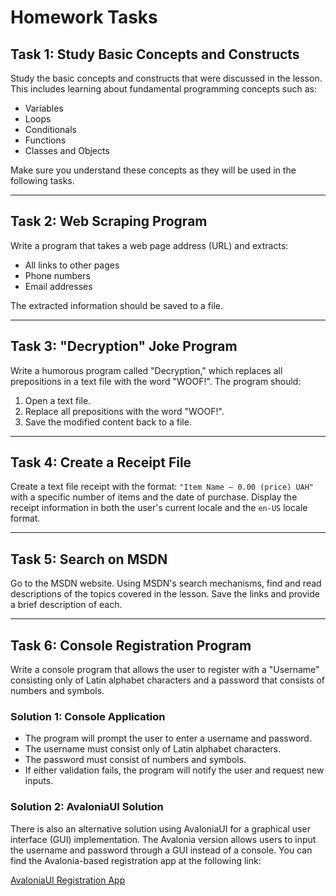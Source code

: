 # Homework Tasks

## Task 1: Study Basic Concepts and Constructs
Study the basic concepts and constructs that were discussed in the lesson. This includes learning about fundamental programming concepts such as:
- Variables
- Loops
- Conditionals
- Functions
- Classes and Objects

Make sure you understand these concepts as they will be used in the following tasks.

---

## Task 2: Web Scraping Program
Write a program that takes a web page address (URL) and extracts:
- All links to other pages
- Phone numbers
- Email addresses

The extracted information should be saved to a file.

---

## Task 3: "Decryption" Joke Program
Write a humorous program called "Decryption," which replaces all prepositions in a text file with the word "WOOF!". The program should:
1. Open a text file.
2. Replace all prepositions with the word "WOOF!".
3. Save the modified content back to a file.

---

## Task 4: Create a Receipt File
Create a text file receipt with the format: 
`"Item Name – 0.00 (price) UAH"` 
with a specific number of items and the date of purchase. Display the receipt information in both the user's current locale and the `en-US` locale format.

---

## Task 5: Search on MSDN
Go to the MSDN website. Using MSDN's search mechanisms, find and read descriptions of the topics covered in the lesson. Save the links and provide a brief description of each.

---

## Task 6: Console Registration Program
Write a console program that allows the user to register with a "Username" consisting only of Latin alphabet characters and a password that consists of numbers and symbols.

### Solution 1: Console Application
- The program will prompt the user to enter a username and password.
- The username must consist only of Latin alphabet characters.
- The password must consist of numbers and symbols.
- If either validation fails, the program will notify the user and request new inputs.

### Solution 2: AvaloniaUI Solution
There is also an alternative solution using AvaloniaUI for a graphical user interface (GUI) implementation. The Avalonia version allows users to input the username and password through a GUI instead of a console. You can find the Avalonia-based registration app at the following link:

[AvaloniaUI Registration App](https://github.com/yanamak89/RegistrationApp)
